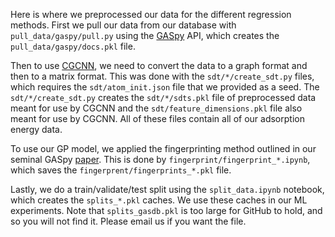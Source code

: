 Here is where we preprocessed our data for the different regression methods.
First we pull our data from our database with `pull_data/gaspy/pull.py` using the [GASpy](https://github.com/ulissigroup/GASpy) API, which creates the `pull_data/gaspy/docs.pkl` file.

Then to use [CGCNN](https://pubs.acs.org/doi/abs/10.1021/acs.jpclett.9b01428), we need to convert the data to a graph format and then to a matrix format.
This was done with the `sdt/*/create_sdt.py` files, which requires the `sdt/atom_init.json` file that we provided as a seed.
The `sdt/*/create_sdt.py` creates the `sdt/*/sdts.pkl` file of preprocessed data meant for use by CGCNN and the `sdt/feature_dimensions.pkl` file also meant for use by CGCNN.
All of these files contain all of our adsorption energy data.

To use our GP model, we applied the fingerprinting method outlined in our seminal GASpy [paper](https://www.nature.com/articles/s41929-018-0142-1).
This is done by `fingerprint/fingerprint_*.ipynb`, which saves the `fingerprent/fingerprints_*.pkl` file.

Lastly, we do a train/validate/test split using the `split_data.ipynb` notebook, which creates the `splits_*.pkl` caches.
We use these caches in our ML experiments.
Note that `splits_gasdb.pkl` is too large for GitHub to hold, and so you will not find it.
Please email us if you want the file.
